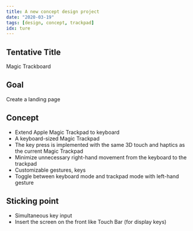 ```yaml
---
title: A new concept design project
date: "2020-03-19"
tags: [design, concept, trackpad]
idx: ture
---
```


## Tentative Title

Magic Trackboard

## Goal

Create a landing page

## Concept

- Extend Apple Magic Trackpad to keyboard
- A keyboard-sized Magic Trackpad
- The key press is implemented with the same 3D touch and haptics as the current Magic Trackpad
- Minimize unnecessary right-hand movement from the keyboard to the trackpad
- Customizable gestures, keys
- Toggle between keyboard mode and trackpad mode with left-hand gesture

## Sticking point

- Simultaneous key input
- Insert the screen on the front like Touch Bar (for display keys)
